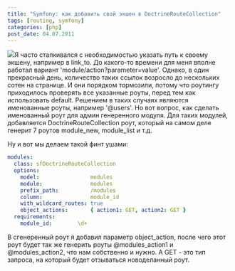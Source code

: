 ```yaml
---
title: "Symfony: как добавить свой экшен в DoctrineRouteCollection"
tags: [routing, symfony]
categories: [php]
post_date: 04.07.2011
---
```


<img class="oppic" src="{{site.url}}/img/symfony_logo.gif"/>Я часто сталкивался с необходимостью указать путь к своему экшену, например в link_to. До какого-то времени для меня вполне работал вариант 'module/action?parameter=value'. Однако, в один прекрасный день, количество таких ссылок возросло до нескольких сотен на странице. И они порядком тормозили, потому что роутингу приходилось проверять все указанные роуты, перед тем как использовать default. Решением в таких случаях являются именованные роуты, например '@users'. Но вот вопрос, как сделать именованный роут для админ генеренного модуля. Для таких модулей, добавляется DoctrineRouteCollection роут, который на самом деле генерит 7 роутов module_new, module_list и т.д.

Ну и вот мы делаем такой финт ушами: 
```yaml
modules:
  class: sfDoctrineRouteCollection
  options:
    model:                modules
    module:               modules
    prefix_path:          /modules
    column:               module_id
    with_wildcard_routes: true
    object_actions:       { action1: GET, action2: GET }
  requirements:
    module_id:        \d+
```

В сгенеренный роут я добавил параметр object_action, после чего этот роут будет так же генерить роуты @modules_action1 и @modules_action2, что нам собственно и нужно. А GET - это тип запроса, на который будет отзываться новоделанный роут.